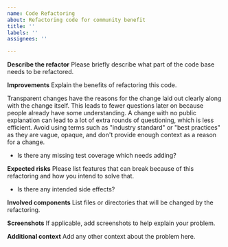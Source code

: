 ```yaml
---
name: Code Refactoring
about: Refactoring code for community benefit
title: ''
labels: ''
assignees: ''

---
```


**Describe the refactor**
Please briefly describe what part of the code base needs to be refactored.

**Improvements**
Explain the benefits of refactoring this code.

Transparent changes have the reasons for the change laid out clearly along with the change itself. This leads to fewer questions later on because people already have some understanding. A change with no public explanation can lead to a lot of extra rounds of questioning, which is less efficient. Avoid using terms such as "industry standard" or "best practices" as they are vague, opaque, and don't provide enough context as a reason for a change.

* Is there any missing test coverage which needs adding?

**Expected risks**
Please list features that can break because of this refactoring and how you intend to solve that.

* Is there any intended side effects?

**Involved components**
List files or directories that will be changed by the refactoring.

**Screenshots**
If applicable, add screenshots to help explain your problem.

**Additional context**
Add any other context about the problem here.
